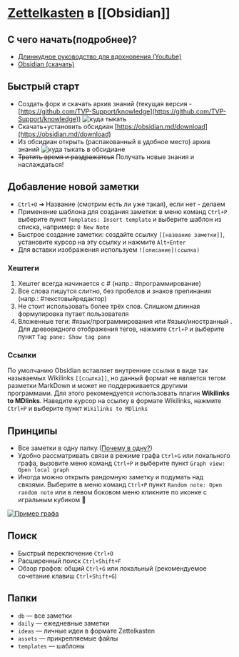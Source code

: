 # [Zettelkasten](Zettelkasten.md) в [[Obsidian]]

## С чего начать(подробнее)?

- [Длиннудное руководство для вдохновения (Youtube)](https://youtu.be/PiS3pRRj994)
- [Obsidian (скачать)](https://obsidian.md/)

## Быстрый старт

- Создать форк и скачать архив знаний (текущая версия - [https://github.com/TVP-Support/knowledge](https://github.com/TVP-Support/knowledge)) ![куда тыкать](https://user-images.githubusercontent.com/16482188/139672915-4df81c01-66e0-4855-8c02-ce4a7428c9c4.png)
- Скачать+установить обсидиан [https://obsidian.md/download](https://obsidian.md/download)
- Из обсидиан открыть (распакованный в удобное место) архив знаний ![куда тыкать в обсидиане](./assets/Pasted%20image%2020210519170824.png)
- ~~Тратить время и раздражатсья~~ Получать новые знания и наслаждаться!

## Добавление новой заметки

- `Ctrl+O` ➜ Название (смотрим есть ли уже такая), если нет - делаем
- Применение шаблона для создания заметки: в меню команд `Ctrl+P` выберите пункт `Templates: Insert template` и выберите шаблон из списка, например: `0 New Note`
- Быстрое создание заметки: создайте ссылку `[[название заметки]]`, установите курсор на эту ссылку и нажмите `Alt+Enter`
- Для вставки изображения используем `![описание](ссылка)`

### Хештеги

1. Хештег всегда начинается с # (напр.: #программирование)
2. Все слова пишутся слитно, без пробелов и знаков препинания (напр.: #текстовыйредактор)
3. Не стоит использовать более трёх слов. Слишком длинная формулировка путает пользователя
4. Вложенные теги: #язык/программирования или #язык/иностранный .  Для древовидного отображения тегов, нажмите `Ctrl+P` и выберите пункт `Tag pane: Show tag pane`

### Ссылки

По умолчанию Obsidian вставляет внутренние ссылки в виде так называемых Wikilinks `[[ссылка]]`, но данный формат не является тегом разметки MarkDown и может не поддерживается другими программами. Для этого рекомендуется использовать плагин **Wikilinks to MDlinks**. Наведите курсор на ссылку в формате Wikilinks, нажмите `Ctrl+P` и выберите пункт `Wikilinks to MDlinks`

## Принципы

- Все заметки в одну папку ([Почему в одну?](db/Zettelkasten.md))
- Удобно рассматривать связи в режиме графа `Ctrl+G` или локального графа, вызовите меню команд `Ctrl+P` и выберите пункт `Graph view: Open local graph`
- Иногда можно открыть рандомную заметку и подумать над связями. Выберите в меню команд `Ctrl+P` пункт `Random note: Open random note` или в левом боковом меню кликните по иконке с игральным кубиком 🎲

[![Пример графа](./assets/Zettelkasten%20graph%20example.png)](./assets/Zettelkasten%20graph%20example.png)

## Поиск

- Быстрый переключение `Ctrl+O`
- Расширенный поиск `Ctrl+Shift+F`
- Обзор графов: общий `Ctrl+G` или локальный (рекомендуемое сочетание клавиш  `Ctrl+Shift+G`)

## Папки

- `db`  — все заметки
- `daily`  — ежедневные заметки
- `ideas` — личные идеи в формате Zettelkasten
- `assets`  — прикрепляемые файлы
- `templates`  — шаблоны
